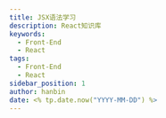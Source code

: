 ```yaml
---
title: JSX语法学习
description: React知识库
keywords:
  - Front-End
  - React
tags:
  - Front-End
  - React
sidebar_position: 1
author: hanbin
date: <% tp.date.now("YYYY-MM-DD") %>
---
```

